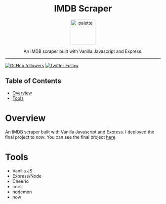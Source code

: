 <div align="center">
<h1>IMDB Scraper</h1>

<a href="https://www.emojione.com/emoji/1f3ac">
<img height="80" width="80" alt="palette" src="https://user-images.githubusercontent.com/26611339/41251421-e0e39fda-6d87-11e8-9aca-30ff61500cff.png" />
</a>

<p> An IMDB scraper built with Vanilla Javascript and Express. </p>
</div>

<hr />

[![GitHub followers](https://img.shields.io/github/followers/christiandavidturner.svg?style=social&label=Follow)](http://github.com/christiandavidturner) [![Twitter Follow](https://img.shields.io/twitter/follow/imcdt.svg?style=social&label=Follow)](https://twitter.com/imcdt)

## Table of Contents

- [Overview](#overview)
- [Tools](#tools)

# Overview

An IMDB scraper built with Vanilla Javascript and Express. I deployed the final project to _now_. You can see the final project [here](https://my-imdb-scraper.now.sh/).

# Tools

- Vanilla JS
- Express/Node
- Cheerio
- cors
- nodemon
- now
